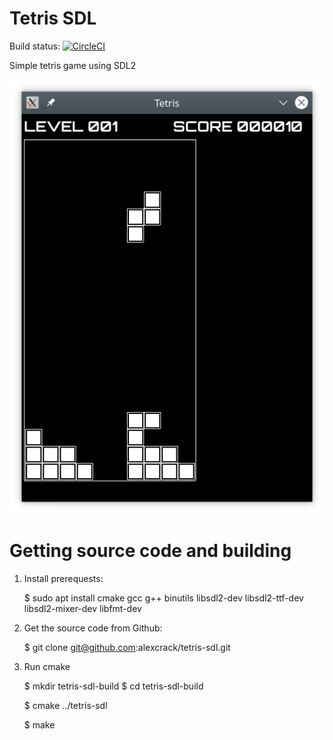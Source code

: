 # Tetris SDL

Build status: [![CircleCI](https://circleci.com/gh/alexcrack/tetris-sdl.svg?style=shield)](https://app.circleci.com/pipelines/github/alexcrack/tetris-sdl)

Simple tetris game using SDL2

![Screenshot](./doc/screenshot.png)

# Getting source code and building

1. Install prerequests:

    $ sudo apt install cmake gcc g++  binutils libsdl2-dev libsdl2-ttf-dev libsdl2-mixer-dev libfmt-dev

2. Get the source code from Github:
    
    $ git clone git@github.com:alexcrack/tetris-sdl.git
    
3. Run cmake

    $ mkdir tetris-sdl-build
    $ cd tetris-sdl-build
    
    $ cmake ../tetris-sdl
    
    $ make
